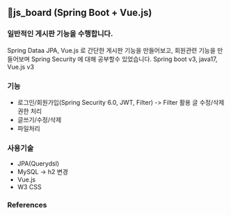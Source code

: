 ## 👶js_board (Spring Boot + Vue.js)
### 일반적인 게시판 기능을 수행합니다.
Spring Dataa JPA, Vue.js 로 간단한 게시판 기능을 만들어보고,
회원관련 기능을 만들어보며 Spring Security 에 대해 공부할수 있었습니다.
Spring boot v3, java17, Vue.js v3

### 기능
- 로그인/회원가입(Spring Security 6.0, JWT, Filter) -> Filter 활용 글 수정/삭제 권한 처리
- 글쓰기/수정/삭제
- 파일처리

### 사용기술
- JPA(Querydsl)
- MySQL -> h2 변경
- Vue.js
- W3 CSS

### References

